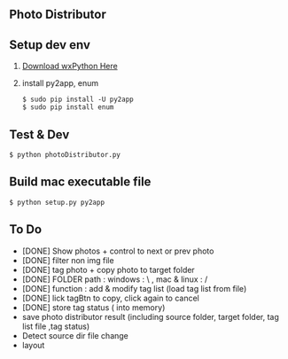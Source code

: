 ## Photo Distributor

## Setup dev env

1. [Download wxPython Here](http://www.wxpython.org/download.php)
2. install py2app, enum

	```
	$ sudo pip install -U py2app
	$ sudo pip install enum
	```

## Test & Dev

  ```
  $ python photoDistributor.py
  ```

## Build mac executable file

  ```
  $ python setup.py py2app
  ```



## To Do
* [DONE] Show photos + control to next or prev photo
* [DONE] filter non img file 
* [DONE] tag photo + copy photo to target folder
* [DONE] FOLDER path : windows : \  , mac & linux : /
* [DONE] function : add & modify tag list (load tag list from file)
* [DONE] lick tagBtn to copy, click again to cancel
* [DONE] store tag status ( into memory)
* save photo distributor result (including source folder, target folder, tag list file ,tag status)
* Detect source dir file change
* layout
